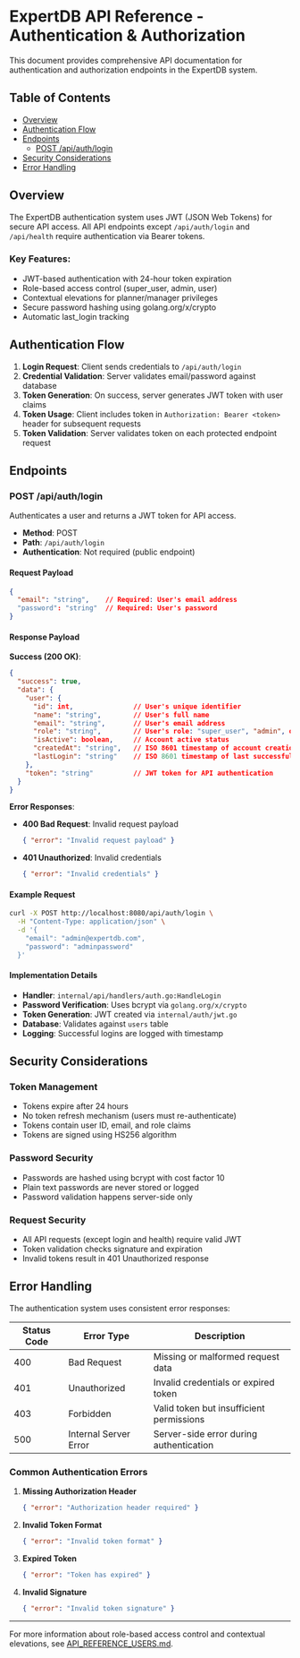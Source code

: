 # ExpertDB API Reference - Authentication & Authorization

This document provides comprehensive API documentation for authentication and authorization endpoints in the ExpertDB system.

## Table of Contents

- [Overview](#overview)
- [Authentication Flow](#authentication-flow)
- [Endpoints](#endpoints)
  - [POST /api/auth/login](#post-apiauthlogin)
- [Security Considerations](#security-considerations)
- [Error Handling](#error-handling)

## Overview

The ExpertDB authentication system uses JWT (JSON Web Tokens) for secure API access. All API endpoints except `/api/auth/login` and `/api/health` require authentication via Bearer tokens.

### Key Features:
- JWT-based authentication with 24-hour token expiration
- Role-based access control (super_user, admin, user)
- Contextual elevations for planner/manager privileges
- Secure password hashing using golang.org/x/crypto
- Automatic last_login tracking

## Authentication Flow

1. **Login Request**: Client sends credentials to `/api/auth/login`
2. **Credential Validation**: Server validates email/password against database
3. **Token Generation**: On success, server generates JWT token with user claims
4. **Token Usage**: Client includes token in `Authorization: Bearer <token>` header for subsequent requests
5. **Token Validation**: Server validates token on each protected endpoint request

## Endpoints

### POST /api/auth/login

Authenticates a user and returns a JWT token for API access.

- **Method**: POST
- **Path**: `/api/auth/login`
- **Authentication**: Not required (public endpoint)

#### Request Payload

```json
{
  "email": "string",    // Required: User's email address
  "password": "string"  // Required: User's password
}
```

#### Response Payload

**Success (200 OK)**:
```json
{
  "success": true,
  "data": {
    "user": {
      "id": int,               // User's unique identifier
      "name": "string",        // User's full name
      "email": "string",       // User's email address
      "role": "string",        // User's role: "super_user", "admin", or "user"
      "isActive": boolean,     // Account active status
      "createdAt": "string",   // ISO 8601 timestamp of account creation
      "lastLogin": "string"    // ISO 8601 timestamp of last successful login
    },
    "token": "string"          // JWT token for API authentication
  }
}
```

**Error Responses**:

- **400 Bad Request**: Invalid request payload
  ```json
  { "error": "Invalid request payload" }
  ```

- **401 Unauthorized**: Invalid credentials
  ```json
  { "error": "Invalid credentials" }
  ```

#### Example Request

```bash
curl -X POST http://localhost:8080/api/auth/login \
  -H "Content-Type: application/json" \
  -d '{
    "email": "admin@expertdb.com",
    "password": "adminpassword"
  }'
```

#### Implementation Details

- **Handler**: `internal/api/handlers/auth.go:HandleLogin`
- **Password Verification**: Uses bcrypt via `golang.org/x/crypto`
- **Token Generation**: JWT created via `internal/auth/jwt.go`
- **Database**: Validates against `users` table
- **Logging**: Successful logins are logged with timestamp

## Security Considerations

### Token Management
- Tokens expire after 24 hours
- No token refresh mechanism (users must re-authenticate)
- Tokens contain user ID, email, and role claims
- Tokens are signed using HS256 algorithm

### Password Security
- Passwords are hashed using bcrypt with cost factor 10
- Plain text passwords are never stored or logged
- Password validation happens server-side only

### Request Security
- All API requests (except login and health) require valid JWT
- Token validation checks signature and expiration
- Invalid tokens result in 401 Unauthorized response

## Error Handling

The authentication system uses consistent error responses:

| Status Code | Error Type | Description |
|------------|------------|-------------|
| 400 | Bad Request | Missing or malformed request data |
| 401 | Unauthorized | Invalid credentials or expired token |
| 403 | Forbidden | Valid token but insufficient permissions |
| 500 | Internal Server Error | Server-side error during authentication |

### Common Authentication Errors

1. **Missing Authorization Header**
   ```json
   { "error": "Authorization header required" }
   ```

2. **Invalid Token Format**
   ```json
   { "error": "Invalid token format" }
   ```

3. **Expired Token**
   ```json
   { "error": "Token has expired" }
   ```

4. **Invalid Signature**
   ```json
   { "error": "Invalid token signature" }
   ```

---

For more information about role-based access control and contextual elevations, see [API_REFERENCE_USERS.md](./API_REFERENCE_USERS.md).